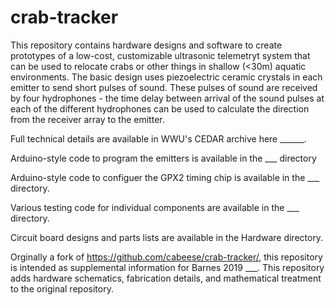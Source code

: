 # crab-tracker

This repository contains hardware designs and software to create prototypes of a low-cost, customizable ultrasonic telemetryt system that can be used to relocate crabs or other things in shallow (<30m) aquatic environments. The basic design uses piezoelectric ceramic crystals in each emitter to send short pulses of sound. These pulses of sound are received by four hydrophones - the time delay between arrival of the sound pulses at each of the different hydrophones can be used to calculate the direction from the receiver array to the emitter.

Full technical details are available in WWU's CEDAR archive here ______.

Arduino-style code to program the emitters is available in the ___ directory

Arduino-style code to configuer the GPX2 timing chip is available in the ___ directory.

Various testing code for individual components are available in the ___ directory.

Circuit board designs and parts lists are available in the Hardware directory.



Orginally a fork of https://github.com/cabeese/crab-tracker/, this repository is intended as supplemental information for Barnes 2019 ___. This repository adds hardware schematics, fabrication details, and mathematical treatment to the original repository.
